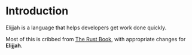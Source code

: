 # Introduction

Elijjah is a language that helps developers get work done quickly.

Most of this is cribbed from [The Rust Book](), with appropriate changes for **Elijjah**.
